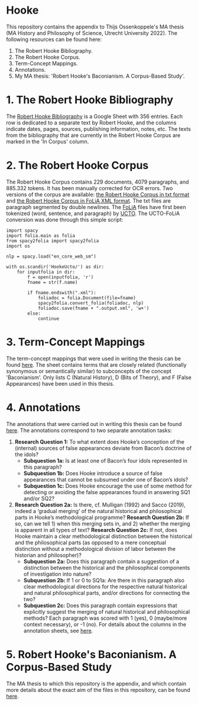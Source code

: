 # Hooke
This repository contains the appendix to Thijs Ossenkoppele's MA thesis (MA History and Philosophy of Science, Utrecht University 2022). The following resources can be found here:
  1. The Robert Hooke Bibliography.
  2. The Robert Hooke Corpus.
  3. Term-Concept Mappings.
  4. Annotations.
  5. My MA thesis: 'Robert Hooke's Baconianism. A Corpus-Based Study'.
# 1. The Robert Hooke Bibliography
The [Robert Hooke Bibliography](https://docs.google.com/spreadsheets/d/17OXFChkDK9xKA5oxtE6vi-GzYVqKVxd3-gcuD7q9yiw/edit?usp=sharing) is a Google Sheet with 356 entries. Each row is dedicated to a separate text by Robert Hooke, and the columns indicate dates, pages, sources, publishing information, notes, etc. The texts from the bibliography that are currently in the Robert Hooke Corpus are marked in the 'In Corpus' column.
# 2. The Robert Hooke Corpus
The Robert Hooke Corpus contains 229 documents, 4079 paragraphs, and 885.332 tokens. It has been manually corrected for OCR errors. Two versions of the corpus are available: [the Robert Hooke Corpus in txt format](https://drive.google.com/file/d/1TS7fM4wjH-79XxH0rML6zxLSPPXplvXr/view?usp=sharing) and [the Robert Hooke Corpus in FoLiA XML format](https://drive.google.com/file/d/1sMwz98ZPcHkM0pNsbPdUsyfwn2KkNmi0/view?usp=sharing). The txt files are paragraph segmented by double newlines. The [FoLiA](https://proycon.github.io/folia/) files have first been tokenized (word, sentence, and paragraph) by [UCTO](https://webservices.cls.ru.nl/ucto). The UCTO-FoLiA conversion was done through this simple script:
```
import spacy
import folia.main as folia
from spacy2folia import spacy2folia
import os

nlp = spacy.load("en_core_web_sm")

with os.scandir('HookeUcto/') as dir:
	for inputfolia in dir:
		f = open(inputfolia, 'r')
		fname = str(f.name)
			
		if fname.endswith(".xml"):
			foliadoc = folia.Document(file=fname)
			spacy2folia.convert_folia(foliadoc, nlp)
			foliadoc.save(fname + ".output.xml", 'w+')
		else:
			continue
```
# 3. Term-Concept Mappings
The term-concept mappings that were used in writing the thesis can be found [here](https://docs.google.com/spreadsheets/d/1srdBZElcMJlUF3-Hl6sdC08Vlv3dehmatInuPUdPd50/edit?usp=sharing). The sheet contains terms that are closely related (functionally synonymous or semantically similar) to subconcepts of the concept 'Baconianism'. Only lists C (Natural History), D (Bits of Theory), and F (False Appearances) have been used in this thesis.
# 4. Annotations
The annotations that were carried out in writing this thesis can be found [here](https://docs.google.com/spreadsheets/d/1bOhLmXqF191UaVrM1yzJ9cyduzuKUldC9jga7nvwzZk/edit?usp=sharing). The annotations correspond to two separate annotation tasks: 
1. **Research Question 1:** To what extent does Hooke’s conception of the (internal) sources of false appearances deviate from Bacon’s doctrine of the idols?
   - **Subquestion 1a:** Is at least one of Bacon’s four idols represented in this paragraph?
   - **Subquestion 1b:** Does Hooke introduce a source of false appearances that cannot be subsumed under one of Bacon’s idols?
   - **Subquestion 1c:** Does Hooke encourage the use of some method for detecting or avoiding the false appearances found in answering SQ1 and/or SQ2?
2. **Research Question 2a:** Is there, cf. Mulligan (1992) and Sacco (2019), indeed a ‘gradual merging’ of the natural historical and philosophical parts in Hooke’s methodological programme?
   **Research Question 2b:** If so, can we tell 1) when this merging sets in, and 2) whether the merging is apparent in all types of text?
   **Research Question 2c:** If not, does Hooke maintain a clear methodological distinction between the historical and the philosophical parts (as opposed to a mere conceptual distinction without a methodological division of labor between the historian and philosopher)?
   - **Subquestion 2a:** Does this paragraph contain a suggestion of a distinction between the historical and the philosophical components of investigation into nature?
   - **Subquestion 2b:** If 1 or 0 to SQ1a: Are there in this paragraph also clear methodological directions for the respective natural historical and natural philosophical parts, and/or directions for connecting the two?
   - **Subquestion 2c:** Does this paragraph contain expressions that explicitly suggest the merging of natural historical and philosophical methods?
Each paragraph was scored with 1 (yes), 0 (maybe/more context necessary), or -1 (no). For details about the columns in the annotation sheets, see [here](https://github.com/martinreynaert/HitPaRank#contents-of-output-list-a--extracted-paragraphs).
# 5. Robert Hooke's Baconianism. A Corpus-Based Study
The MA thesis to which this repository is the appendix, and which contain more details about the exact aim of the files in this repository, can be found [here](https://drive.google.com/file/d/1nsiBsahNoeX34K6dMSqc_79PWRUZ4GDs/view?usp=sharing). 

   






